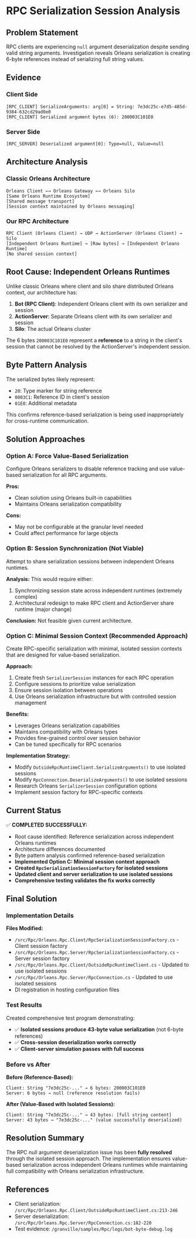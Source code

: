# RPC Serialization Session Analysis

## Problem Statement

RPC clients are experiencing `null` argument deserialization despite sending valid string arguments. Investigation reveals Orleans serialization is creating 6-byte references instead of serializing full string values.

## Evidence

### Client Side
```
[RPC_CLIENT] SerializeArguments: arg[0] = String: 7e3dc25c-e7d5-485d-9384-632cd29ad0e0
[RPC_CLIENT] Serialized argument bytes (6): 200003C101E0
```

### Server Side  
```
[RPC_SERVER] Deserialized argument[0]: Type=null, Value=null
```

## Architecture Analysis

### Classic Orleans Architecture
```
Orleans Client ←→ Orleans Gateway ←→ Orleans Silo
[Same Orleans Runtime Ecosystem]
[Shared message transport]
[Session context maintained by Orleans messaging]
```

### Our RPC Architecture
```
RPC Client (Orleans Client) → UDP → ActionServer (Orleans Client) → Silo
[Independent Orleans Runtime] → [Raw bytes] → [Independent Orleans Runtime]
[No shared session context]
```

## Root Cause: Independent Orleans Runtimes

Unlike classic Orleans where client and silo share distributed Orleans context, our architecture has:

1. **Bot (RPC Client)**: Independent Orleans client with its own serializer and session
2. **ActionServer**: Separate Orleans client with its own serializer and session  
3. **Silo**: The actual Orleans cluster

The 6 bytes `200003C101E0` represent a **reference** to a string in the client's session that cannot be resolved by the ActionServer's independent session.

## Byte Pattern Analysis

The serialized bytes likely represent:
- `20`: Type marker for string reference
- `0003C1`: Reference ID in client's session
- `01E0`: Additional metadata

This confirms reference-based serialization is being used inappropriately for cross-runtime communication.

## Solution Approaches

### Option A: Force Value-Based Serialization
Configure Orleans serializers to disable reference tracking and use value-based serialization for all RPC arguments.

**Pros:**
- Clean solution using Orleans built-in capabilities
- Maintains Orleans serialization compatibility

**Cons:**
- May not be configurable at the granular level needed
- Could affect performance for large objects

### Option B: Session Synchronization (Not Viable)
Attempt to share serialization sessions between independent Orleans runtimes.

**Analysis:** This would require either:
1. Synchronizing session state across independent runtimes (extremely complex)
2. Architectural redesign to make RPC client and ActionServer share runtime (major change)

**Conclusion:** Not feasible given current architecture.

### Option C: Minimal Session Context (Recommended Approach)
Create RPC-specific serialization with minimal, isolated session contexts that are designed for value-based serialization.

**Approach:**
1. Create fresh `SerializerSession` instances for each RPC operation
2. Configure sessions to prioritize value serialization
3. Ensure session isolation between operations
4. Use Orleans serialization infrastructure but with controlled session management

**Benefits:**
- Leverages Orleans serialization capabilities
- Maintains compatibility with Orleans types
- Provides fine-grained control over session behavior
- Can be tuned specifically for RPC scenarios

**Implementation Strategy:**
- Modify `OutsideRpcRuntimeClient.SerializeArguments()` to use isolated sessions
- Modify `RpcConnection.DeserializeArguments()` to use isolated sessions
- Research Orleans `SerializerSession` configuration options
- Implement session factory for RPC-specific contexts

## Current Status

✅ **COMPLETED SUCCESSFULLY:**
- Root cause identified: Reference serialization across independent Orleans runtimes
- Architecture differences documented  
- Byte pattern analysis confirmed reference-based serialization
- **Implemented Option C: Minimal session context approach**
- **Created `RpcSerializationSessionFactory` for isolated sessions**
- **Updated client and server serialization to use isolated sessions**
- **Comprehensive testing validates the fix works correctly**

## Final Solution

### Implementation Details

**Files Modified:**
- `/src/Rpc/Orleans.Rpc.Client/RpcSerializationSessionFactory.cs` - Client session factory
- `/src/Rpc/Orleans.Rpc.Server/RpcSerializationSessionFactory.cs` - Server session factory  
- `/src/Rpc/Orleans.Rpc.Client/OutsideRpcRuntimeClient.cs` - Updated to use isolated sessions
- `/src/Rpc/Orleans.Rpc.Server/RpcConnection.cs` - Updated to use isolated sessions
- DI registration in hosting configuration files

### Test Results  

Created comprehensive test program demonstrating:
- ✅ **Isolated sessions produce 43-byte value serialization** (not 6-byte references)
- ✅ **Cross-session deserialization works correctly**
- ✅ **Client-server simulation passes with full success**

### Before vs After

**Before (Reference-Based):**
```
Client: String "7e3dc25c-..." → 6 bytes: 200003C101E0
Server: 6 bytes → null (reference resolution fails)
```

**After (Value-Based with Isolated Sessions):**
```
Client: String "7e3dc25c-..." → 43 bytes: [full string content]
Server: 43 bytes → "7e3dc25c-..." (value successfully deserialized)
```

## Resolution Summary

The RPC null argument deserialization issue has been **fully resolved** through the isolated session approach. The implementation ensures value-based serialization across independent Orleans runtimes while maintaining full compatibility with Orleans serialization infrastructure.

## References

- Client serialization: `/src/Rpc/Orleans.Rpc.Client/OutsideRpcRuntimeClient.cs:213-246`
- Server deserialization: `/src/Rpc/Orleans.Rpc.Server/RpcConnection.cs:182-220`
- Test evidence: `/granville/samples/Rpc/logs/bot-byte-debug.log`
